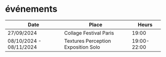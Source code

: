 # événements

| Date | Place | Heurs |
| --- | --- | --- |
| 27/09/2024 | Collage Festival Paris | 19:00 |
| 08/10/2024 - 08/11/2024 | Textures Perception Exposition Solo | 19:00-22:00 |